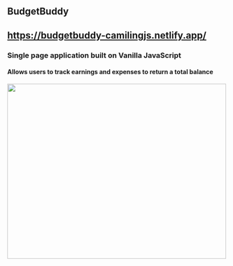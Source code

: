 ## BudgetBuddy
## https://budgetbuddy-camilingjs.netlify.app/
### Single page application built on **Vanilla JavaScript**
#### Allows users to track earnings and expenses to return a total balance
<img src="https://media.giphy.com/media/UuqNO2hgbAMK4T6K57/giphy.gif" width="500" height="400" />
